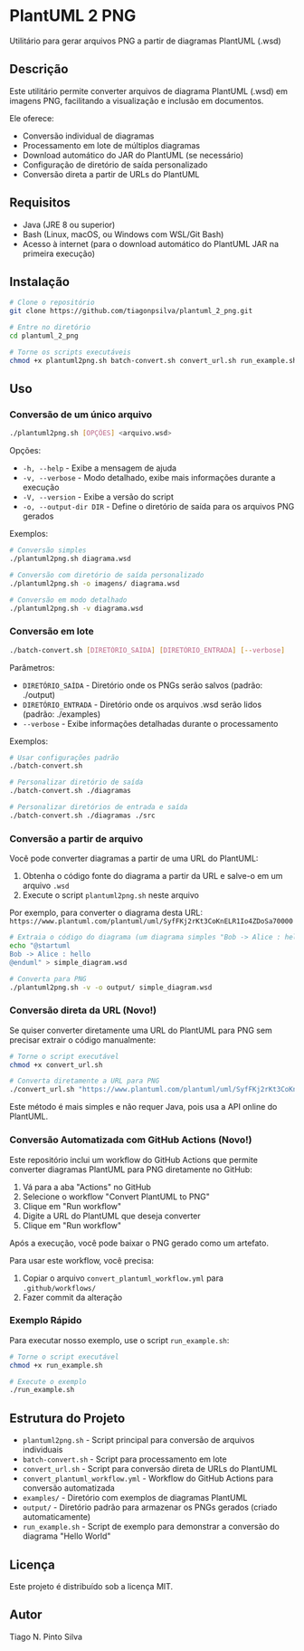 # PlantUML 2 PNG

Utilitário para gerar arquivos PNG a partir de diagramas PlantUML (.wsd)

## Descrição

Este utilitário permite converter arquivos de diagrama PlantUML (.wsd) em imagens PNG, facilitando a visualização e inclusão em documentos. 

Ele oferece:
- Conversão individual de diagramas
- Processamento em lote de múltiplos diagramas
- Download automático do JAR do PlantUML (se necessário)
- Configuração de diretório de saída personalizado
- Conversão direta a partir de URLs do PlantUML

## Requisitos

- Java (JRE 8 ou superior)
- Bash (Linux, macOS, ou Windows com WSL/Git Bash)
- Acesso à internet (para o download automático do PlantUML JAR na primeira execução)

## Instalação

```bash
# Clone o repositório
git clone https://github.com/tiagonpsilva/plantuml_2_png.git

# Entre no diretório
cd plantuml_2_png

# Torne os scripts executáveis
chmod +x plantuml2png.sh batch-convert.sh convert_url.sh run_example.sh
```

## Uso

### Conversão de um único arquivo

```bash
./plantuml2png.sh [OPÇÕES] <arquivo.wsd>
```

Opções:
- `-h, --help` - Exibe a mensagem de ajuda
- `-v, --verbose` - Modo detalhado, exibe mais informações durante a execução
- `-V, --version` - Exibe a versão do script
- `-o, --output-dir DIR` - Define o diretório de saída para os arquivos PNG gerados

Exemplos:
```bash
# Conversão simples
./plantuml2png.sh diagrama.wsd

# Conversão com diretório de saída personalizado
./plantuml2png.sh -o imagens/ diagrama.wsd

# Conversão em modo detalhado
./plantuml2png.sh -v diagrama.wsd
```

### Conversão em lote

```bash
./batch-convert.sh [DIRETÓRIO_SAÍDA] [DIRETÓRIO_ENTRADA] [--verbose]
```

Parâmetros:
- `DIRETÓRIO_SAÍDA` - Diretório onde os PNGs serão salvos (padrão: ./output)
- `DIRETÓRIO_ENTRADA` - Diretório onde os arquivos .wsd serão lidos (padrão: ./examples)
- `--verbose` - Exibe informações detalhadas durante o processamento

Exemplos:
```bash
# Usar configurações padrão
./batch-convert.sh

# Personalizar diretório de saída
./batch-convert.sh ./diagramas

# Personalizar diretórios de entrada e saída
./batch-convert.sh ./diagramas ./src
```

### Conversão a partir de arquivo

Você pode converter diagramas a partir de uma URL do PlantUML:

1. Obtenha o código fonte do diagrama a partir da URL e salve-o em um arquivo `.wsd`
2. Execute o script `plantuml2png.sh` neste arquivo

Por exemplo, para converter o diagrama desta URL: `https://www.plantuml.com/plantuml/uml/SyfFKj2rKt3CoKnELR1Io4ZDoSa70000`

```bash
# Extraia o código do diagrama (um diagrama simples "Bob -> Alice : hello")
echo "@startuml
Bob -> Alice : hello
@enduml" > simple_diagram.wsd

# Converta para PNG
./plantuml2png.sh -v -o output/ simple_diagram.wsd
```

### Conversão direta da URL (Novo!)

Se quiser converter diretamente uma URL do PlantUML para PNG sem precisar extrair o código manualmente:

```bash
# Torne o script executável
chmod +x convert_url.sh

# Converta diretamente a URL para PNG
./convert_url.sh "https://www.plantuml.com/plantuml/uml/SyfFKj2rKt3CoKnELR1Io4ZDoSa70000" "output"
```

Este método é mais simples e não requer Java, pois usa a API online do PlantUML.

### Conversão Automatizada com GitHub Actions (Novo!)

Este repositório inclui um workflow do GitHub Actions que permite converter diagramas PlantUML para PNG diretamente no GitHub:

1. Vá para a aba "Actions" no GitHub
2. Selecione o workflow "Convert PlantUML to PNG"
3. Clique em "Run workflow"
4. Digite a URL do PlantUML que deseja converter
5. Clique em "Run workflow"

Após a execução, você pode baixar o PNG gerado como um artefato.

Para usar este workflow, você precisa:
1. Copiar o arquivo `convert_plantuml_workflow.yml` para `.github/workflows/`
2. Fazer commit da alteração

### Exemplo Rápido

Para executar nosso exemplo, use o script `run_example.sh`:

```bash
# Torne o script executável
chmod +x run_example.sh

# Execute o exemplo
./run_example.sh
```

## Estrutura do Projeto

- `plantuml2png.sh` - Script principal para conversão de arquivos individuais
- `batch-convert.sh` - Script para processamento em lote
- `convert_url.sh` - Script para conversão direta de URLs do PlantUML
- `convert_plantuml_workflow.yml` - Workflow do GitHub Actions para conversão automatizada
- `examples/` - Diretório com exemplos de diagramas PlantUML
- `output/` - Diretório padrão para armazenar os PNGs gerados (criado automaticamente)
- `run_example.sh` - Script de exemplo para demonstrar a conversão do diagrama "Hello World"

## Licença

Este projeto é distribuído sob a licença MIT.

## Autor

Tiago N. Pinto Silva
